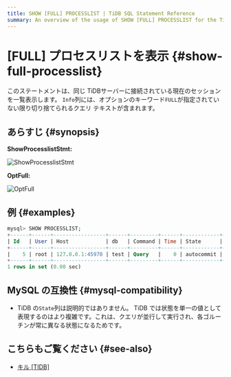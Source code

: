 ```yaml
---
title: SHOW [FULL] PROCESSLIST | TiDB SQL Statement Reference
summary: An overview of the usage of SHOW [FULL] PROCESSLIST for the TiDB database.
---
```


# [FULL] プロセスリストを表示 {#show-full-processlist}

このステートメントは、同じ TiDBサーバーに接続されている現在のセッションを一覧表示します。 `Info`列には、オプションのキーワード`FULL`が指定されていない限り切り捨てられるクエリ テキストが含まれます。

## あらすじ {#synopsis}

**ShowProcesslistStmt:**

![ShowProcesslistStmt](https://docs-download.pingcap.com/media/images/docs/sqlgram/ShowProcesslistStmt.png)

**OptFull:**

![OptFull](https://docs-download.pingcap.com/media/images/docs/sqlgram/OptFull.png)

## 例 {#examples}

```sql
mysql> SHOW PROCESSLIST;
+------+------+-----------------+------+---------+------+------------+------------------+
| Id   | User | Host            | db   | Command | Time | State      | Info             |
+------+------+-----------------+------+---------+------+------------+------------------+
|    5 | root | 127.0.0.1:45970 | test | Query   |    0 | autocommit | SHOW PROCESSLIST |
+------+------+-----------------+------+---------+------+------------+------------------+
1 rows in set (0.00 sec)
```

## MySQL の互換性 {#mysql-compatibility}

-   TiDB の`State`列は説明的ではありません。 TiDB では状態を単一の値として表現するのはより複雑です。これは、クエリが並行して実行され、各ゴルーチンが常に異なる状態になるためです。

## こちらもご覧ください {#see-also}

-   [キル [TIDB]](/sql-statements/sql-statement-kill.md)

